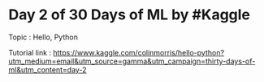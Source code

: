 # Day 2 of 30 Days of ML by #Kaggle

Topic : Hello, Python

Tutorial link : https://www.kaggle.com/colinmorris/hello-python?utm_medium=email&utm_source=gamma&utm_campaign=thirty-days-of-ml&utm_content=day-2

